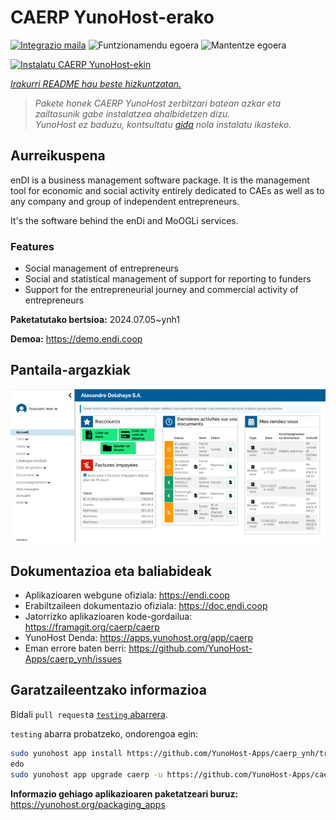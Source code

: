 <!--
Ohart ongi: README hau automatikoki sortu da <https://github.com/YunoHost/apps/tree/master/tools/readme_generator>ri esker
EZ editatu eskuz.
-->

# CAERP YunoHost-erako

[![Integrazio maila](https://dash.yunohost.org/integration/caerp.svg)](https://ci-apps.yunohost.org/ci/apps/caerp/) ![Funtzionamendu egoera](https://ci-apps.yunohost.org/ci/badges/caerp.status.svg) ![Mantentze egoera](https://ci-apps.yunohost.org/ci/badges/caerp.maintain.svg)

[![Instalatu CAERP YunoHost-ekin](https://install-app.yunohost.org/install-with-yunohost.svg)](https://install-app.yunohost.org/?app=caerp)

*[Irakurri README hau beste hizkuntzatan.](./ALL_README.md)*

> *Pakete honek CAERP YunoHost zerbitzari batean azkar eta zailtasunik gabe instalatzea ahalbidetzen dizu.*  
> *YunoHost ez baduzu, kontsultatu [gida](https://yunohost.org/install) nola instalatu ikasteko.*

## Aurreikuspena

enDI is a business management software package. It is the management tool for
economic and social activity entirely dedicated to CAEs as well as to any
company and group of independent entrepreneurs.

It's the software behind the enDi and MoOGLi services.

### Features

- Social management of entrepreneurs
- Social and statistical management of support for reporting to funders
- Support for the entrepreneurial journey and commercial activity of entrepreneurs


**Paketatutako bertsioa:** 2024.07.05~ynh1

**Demoa:** <https://demo.endi.coop>

## Pantaila-argazkiak

![CAERP(r)en pantaila-argazkia](./doc/screenshots/accueil.png)

## Dokumentazioa eta baliabideak

- Aplikazioaren webgune ofiziala: <https://endi.coop>
- Erabiltzaileen dokumentazio ofiziala: <https://doc.endi.coop>
- Jatorrizko aplikazioaren kode-gordailua: <https://framagit.org/caerp/caerp>
- YunoHost Denda: <https://apps.yunohost.org/app/caerp>
- Eman errore baten berri: <https://github.com/YunoHost-Apps/caerp_ynh/issues>

## Garatzaileentzako informazioa

Bidali `pull request`a [`testing` abarrera](https://github.com/YunoHost-Apps/caerp_ynh/tree/testing).

`testing` abarra probatzeko, ondorengoa egin:

```bash
sudo yunohost app install https://github.com/YunoHost-Apps/caerp_ynh/tree/testing --debug
edo
sudo yunohost app upgrade caerp -u https://github.com/YunoHost-Apps/caerp_ynh/tree/testing --debug
```

**Informazio gehiago aplikazioaren paketatzeari buruz:** <https://yunohost.org/packaging_apps>
